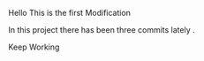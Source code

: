 Hello This is the first Modification

In this project there has been three commits lately .

Keep Working

